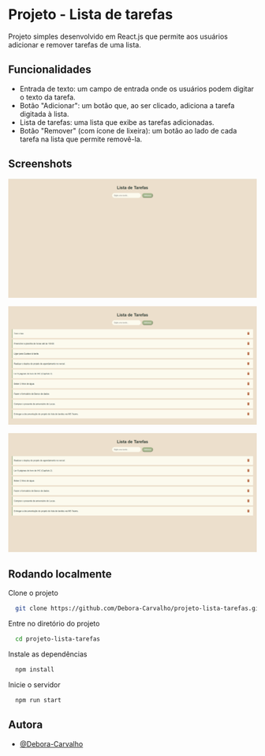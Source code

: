 # Projeto - Lista de tarefas

Projeto simples desenvolvido em React.js que permite aos usuários adicionar e remover tarefas de uma lista.


## Funcionalidades

- Entrada de texto: um campo de entrada onde os usuários podem digitar o texto  da tarefa.
- Botão "Adicionar": um botão que, ao ser clicado, adiciona a tarefa digitada à  lista.
- Lista de tarefas: uma lista que exibe as tarefas adicionadas.
- Botão "Remover" (com ícone de lixeira): um botão ao lado de cada tarefa na lista que permite  removê-la.

## Screenshots

![Screenshot tela inicial](./src/images/screenshot-inicial.png)

![Screenshot tarefas adicionadas](./src/images/screenshot-tarefas.png)

![Screenshot tarefas removidas](./src/images/screenshot-tarefas-removidas.png)

## Rodando localmente

Clone o projeto

```bash
  git clone https://github.com/Debora-Carvalho/projeto-lista-tarefas.git
```

Entre no diretório do projeto

```bash
  cd projeto-lista-tarefas
```

Instale as dependências

```bash
  npm install
```

Inicie o servidor

```bash
  npm run start
```

## Autora

- [@Debora-Carvalho](https://www.github.com/Debora-Carvalho)

